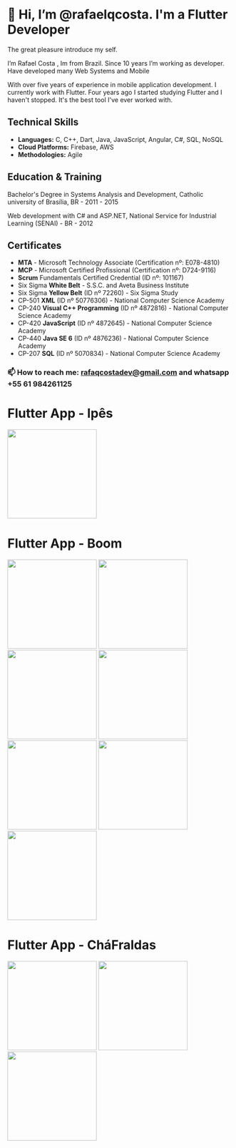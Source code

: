 # 👋 Hi, I’m @rafaelqcosta. I'm a Flutter Developer 



The great pleasure introduce my self.

I’m Rafael Costa , Im from Brazil. Since 10 years I’m working as developer. Have developed many Web Systems and Mobile

With over five years of experience in mobile application development. I currently work with Flutter. Four years ago I started studying Flutter and I haven't stopped. It's the best tool I've ever worked with.

## Technical Skills

- **Languages:** C, C++, Dart, Java, JavaScript, Angular, C#,  SQL, NoSQL
- **Cloud Platforms:** Firebase, AWS
- **Methodologies:** Agile


## Education & Training

Bachelor's Degree in Systems Analysis and Development, Catholic university of Brasília, BR - 2011 - 2015

Web development with C# and ASP.NET, National Service for Industrial Learning (SENAI) - BR - 2012


## Certificates

- **MTA** - Microsoft Technology Associate (Certification nº: E078-4810)
- **MCP** - Microsoft Certified Profissional (Certification nº: D724-9116)
- **Scrum** Fundamentals Certified Credential (ID nº: 101167)
- Six Sigma **White Belt** - S.S.C. and Aveta Business Institute
- Six Sigma **Yellow Belt** (ID nº 72260) - Six Sigma Study
- CP-501 **XML** (ID nº 50776306) - National Computer Science Academy
- CP-240 **Visual C++ Programming** (ID nº 4872816) - National Computer Science Academy
- CP-420 **JavaScript** (ID nº 4872645) - National Computer Science Academy
- CP-440 **Java SE 6** (ID nº 4876236) - National Computer Science Academy
- CP-207 **SQL** (ID nº 5070834) - National Computer Science Academy








### 📫 How to reach me: rafaqcostadev@gmail.com and whatsapp +55 61 984261125


# Flutter App - Ipês

<img src="/ipes/ipes.gif" width="200">

# Flutter App - Boom

<div class="image123">
    <img src="boom/Screenshot_20211005-182132.jpg" width="200">
<img src="boom/Screenshot_20211005-182143.jpg" width="200">
<img src="boom/Screenshot_20211005-182149.jpg" width="200">
<img src="boom/Screenshot_20211005-182156.jpg" width="200">
<img src="boom/Screenshot_20211005-182213.jpg" width="200">
<img src="boom/Screenshot_20211005-182220.jpg" width="200">
<img src="boom/Screenshot_20211005-182230.jpg" width="200">
</div>

# Flutter App - CháFraldas 

<div class="image123">
    <img src="chafraldas/Cha%20fraldas1.png" width="200">
    <img src="chafraldas/Cha%20fraldas2.png" width="200">
    <img src="chafraldas/Cha%20fraldas3.png" width="200">
</div>

